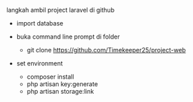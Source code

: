 langkah ambil project laravel di github

+ import database

+ buka command line prompt di folder
    - git clone https://github.com/Timekeeper25/project-web

+ set environment
    - composer install
    - php artisan key:generate
    - php artisan storage:link
